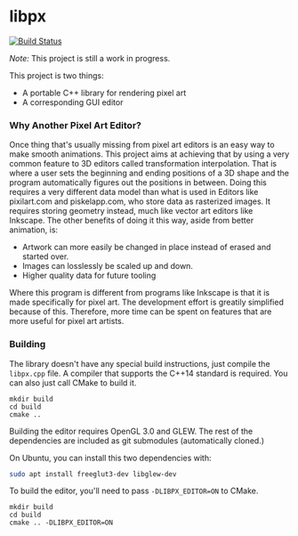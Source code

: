 # libpx

[![Build Status](https://travis-ci.org/tay10r/libpx.svg?branch=master)](https://travis-ci.org/tay10r/libpx)

*Note:* This project is still a work in progress.

This project is two things:

 - A portable C++ library for rendering pixel art
 - A corresponding GUI editor

### Why Another Pixel Art Editor?

Once thing that's usually missing from pixel art editors is an easy way to make smooth animations.
This project aims at achieving that by using a very common feature to 3D editors called transformation interpolation.
That is where a user sets the beginning and ending positions of a 3D shape and the program automatically figures out the positions in between.
Doing this requires a very different data model than what is used in Editors like pixilart.com and piskelapp.com, who store data as rasterized images.
It requires storing geometry instead, much like vector art editors like Inkscape.
The other benefits of doing it this way, aside from better animation, is:

 - Artwork can more easily be changed in place instead of erased and started over.
 - Images can losslessly be scaled up and down.
 - Higher quality data for future tooling

Where this program is different from programs like Inkscape is that
it is made specifically for pixel art. The development effort is greatily
simplified because of this. Therefore, more time can be spent on features
that are more useful for pixel art artists.

### Building

The library doesn't have any special build instructions, just compile the `libpx.cpp` file.
A compiler that supports the C++14 standard is required.
You can also just call CMake to build it.

```
mkdir build
cd build
cmake ..
```

Building the editor requires OpenGL 3.0 and GLEW. The rest of the dependencies are included as git submodules (automatically cloned.)

On Ubuntu, you can install this two dependencies with:

```bash
sudo apt install freeglut3-dev libglew-dev
```

To build the editor, you'll need to pass `-DLIBPX_EDITOR=ON` to CMake.

```
mkdir build
cd build
cmake .. -DLIBPX_EDITOR=ON
```
